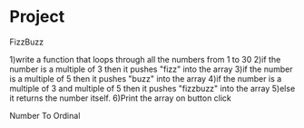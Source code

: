 # Project

FizzBuzz

1)write a function that loops through all the numbers from 1 to 30
2)if the number is a multiple of 3 then it pushes "fizz" into the array
3)if the number is a multiple of 5 then it pushes "buzz" into the array
4)if the number is a multiple of 3 and multiple of 5 then it pushes "fizzbuzz" into the array
5)else it returns the number itself.
6)Print the array on button click


Number To Ordinal

